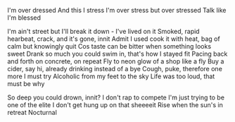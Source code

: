 I'm over dressed
And this I stress
I'm over stress but over stressed 
Talk like I'm blessed

I'm ain't street but I'll break it down - I've lived on it
Smoked, rapid hearbeat, crack, and it's gone, innit
Admit I used cook it with heat, bag of calm but knowingly quit 
Cos taste can be bitter when something looks sweet
Drank so much you could swim in, that's how I stayed fit
Pacing back and forth on concrete, on repeat
Fly to neon glow of a shop like a fly
Buy a cider, say hi, already drinking instead of a bye
Cough, puke, therefore one more I must try
Alcoholic from my feet to the sky
Life was too loud, that must be why


So deep you could drown, innit?
I don't rap to compete
I'm just trying to be one of the elite
I don't get hung up on that sheeeeit
Rise when the sun's in retreat
Nocturnal